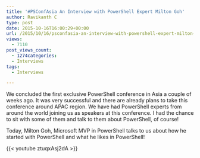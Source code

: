 ```yaml
---
title: '#PSConfAsia An Interview with PowerShell Expert Milton Goh'
author: Ravikanth C
type: post
date: 2015-10-16T16:00:29+00:00
url: /2015/10/16/psconfasia-an-interview-with-powershell-expert-milton-goh/
views:
  - 7110
post_views_count:
  - 1274categories:
  - Interviews
tags:
  - Interviews

---
```

We concluded the first exclusive PowerShell conference in Asia a couple of weeks ago. It was very successful and there are already plans to take this conference around APAC region. We have had PowerShell experts from around the world joining us as speakers at this conference. I had the chance to sit with some of them and talk to them about PowerShell, of course!

Today, Milton Goh, Microsoft MVP in PowerShell talks to us about how he started with PowerShell and what he likes in PowerShell!

{{< youtube ztuqxAsj2dA >}}